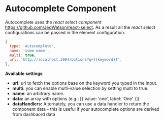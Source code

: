 # Autocomplete Component

Autocomplete uses the *react select component* https://github.com/JedWatson/react-select. As a result all the *react select* configurations can be passed in the element configuration.

```javascript     
{
  type: 'Autocomplete',
  name: 'some-name',
  multi: true,
  url: 'http://localhost:3004/options?q={{keyword}}',
},
```

**Available settings**
* **url:** url to fetch the options base on the keyword you typed in the input.
* **multi:** you can enable multi-value selection by setting multi to true. 
* **name:** an arbitrary name.
* **data:** an array with options (e.g.: [{ value: 'one', label: 'One' }])
* **dataHandlers:** Alternately, you can use a data handler to return the component data - this is useful if your autocomplete options are derived from dashbaord data
